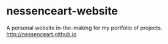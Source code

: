 # nessenceart-website
A personal website in-the-making for my portfolio of projects.
http://nessenceart.github.io

